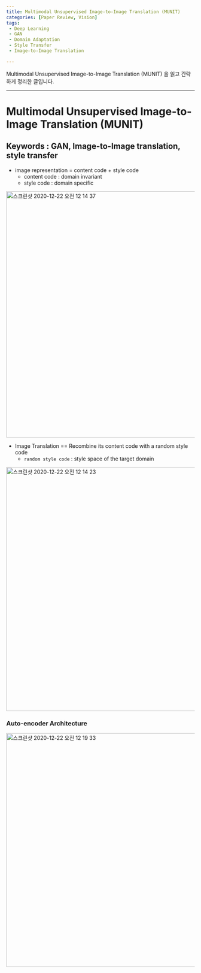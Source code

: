 ```yaml
---
title: Multimodal Unsupervised Image-to-Image Translation (MUNIT)
categories: [Paper Review, Vision]
tags: 
 - Deep Learning
 - GAN
 - Domain Adaptation
 - Style Transfer
 - Image-to-Image Translation

---
```



Multimodal Unsupervised Image-to-Image Translation (MUNIT) 을 읽고 간략하게 정리한 글입니다.

---

# Multimodal Unsupervised Image-to-Image Translation (MUNIT)

## Keywords : GAN, Image-to-Image translation, style transfer

- image representation = content code + style code
    - content code : domain invariant
    - style code : domain specific

<img width="657" alt="스크린샷 2020-12-22 오전 12 14 37" src="https://user-images.githubusercontent.com/48315997/102791653-adaaeb00-43ea-11eb-9dd6-fc7d4e6c6e6e.png">


- Image Translation == Recombine its content code with a random style code
    - `random style code` : style space of the target domain

<img width="651" alt="스크린샷 2020-12-22 오전 12 14 23" src="https://user-images.githubusercontent.com/48315997/102791642-a5eb4680-43ea-11eb-8ea5-8af9ebc97f17.png">

### Auto-encoder Architecture

<img width="624" alt="스크린샷 2020-12-22 오전 12 19 33" src="https://user-images.githubusercontent.com/48315997/102792116-61ac7600-43eb-11eb-8a7b-3f4cc735c0f1.png">

